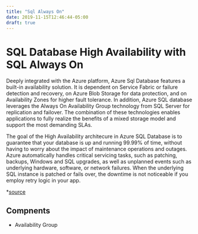 ```yaml
---
title: "Sql Always On"
date: 2019-11-15T12:46:44-05:00
draft: true
---
```


# SQL Database High Availability with SQL Always On  

Deeply integrated with the Azure platform, Azure Sql Database features a built-in availability solution. It is dependent on Service Fabric or failure detection and recovery, on Azure Blob Storage for data protection, and on Availability Zones for higher fault tolerance. In addition, Azure SQL database leverages the Always On Availability Group technology from SQL Server for replication and failover. The combination of these technologies enables applications to fully realize the benefits of a mixed storage model and support the most demanding SLAs.  

The goal of the High Availability architecure in Azure SQL Database is to guarantee that your database is up and running 99.99% of time, without having to worry about the impact of maintenance operations and outages. Azure automatically handles critical servicing tasks, such as patching, backups, Windows and SQL upgrades, as well as unplanned events such as underlying hardware, software, or network failures. When the underlying SQL instance is patched or fails over, the downtime is not noticeable if you employ retry logic in your app.  

*[source](https://docs.microsoft.com/en-us/azure/sql-database/sql-database-high-availability)  

## Compnents  

* Availability Group  
